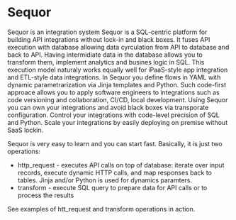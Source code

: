 # Sequor
Sequor is an integration system
Sequor is a SQL-centric platform for building API integrations without lock-in and black boxes. It fuses API execution with database allowing data cyrculation from API to database and back to API. Having intermidiate data in the database allows you to transform them, implement analytics and busines logic in SQL. This execution model naturaly works equally well for iPaaS-style app integration and ETL-style data integrations. In Sequor you define flows in YAML with dynamic parametrarization via Jinja templates and Python. Such code-first approace allows you to apply software engineers to integrations such as code versioning and collaboration, CI/CD, local development. Using Sequor you can own your integrations and avoid black boxes via transporate configuration. Control your integrations with code-level precision of SQL and Python. Scale your integrations by easily deploying on premise without SaaS lockin.

Sequor is very easy to learn and you can start fast. Basically, it is just two operations: 
* http_request - executes API calls on top of database: iterate over input records, execute dynamic HTTP calls, and map responses back to tables. Jinja and/or Python is used for dynamics paramters.
* transform - execute SQL query to prepare data for API calls or to process the results

See examples of htt_request and transform operations in action.



  
